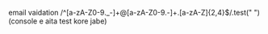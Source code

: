 email vaidation /^[a-zA-Z0-9._-]+@[a-zA-Z0-9.-]+.[a-zA-Z]{2,4}$/.test(" ") (console e aita test kore jabe)
